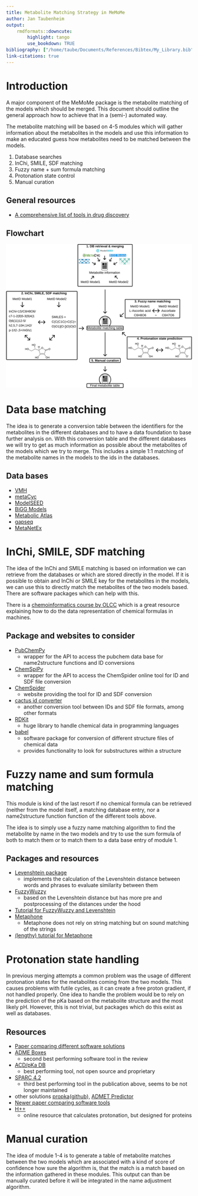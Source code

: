 ```yaml
---
title: Metabolite Matching Strategy in MeMoMe 
author: Jan Taubenheim
output: 
    rmdformats::downcute:
        highlight: tango
        use_bookdown: TRUE
bibliography: ["/home/taube/Documents/References/Bibtex/My_Library.bib"]
link-citations: true
---
```


# Introduction

A major component of the MeMoMe package is the metabolite matching of the models which should be merged. This document should outline the general approach how to achieve that in a (semi-) automated way.

The metabolite matching will be based on 4-5 modules which will gather information about the metabolites in the models and use this information to make an educated guess how metabolites need to be matched between the models. 

1. Database searches
2. InChi, SMILE, SDF matching
3. Fuzzy name + sum formula matching
4. Protonation state control 
5. Manual curation

## General resources

+ [A comprehensive list of tools in drug discovery](https://opensourcemolecularmodeling.github.io/)

## Flowchart

![FlowChart explaining how to include the different modules to generate a metabolite matching table](./img/MetaboliteMergingFlowChart.png)

# Data base matching

The idea is to generate a conversion table between the identifiers for the metabolites in the different databases and to have a data foundation to base further analysis on. With this conversion table and the different databases we will try to get as much information as possible about the metabolites of the models which we try to merge. This includes a simple 1:1 matching of the metabolite names in the models to the ids in the databases.

## Data bases

- [VMH](https://www.vmh.life)
- [metaCyc](https://metacyc.org/)
- [ModelSEED](https://www.modelseed.org/)
- [BiGG Models](http://bigg.ucsd.edu/)
- [Metabolic Atlas](https://metabolicatlas.org/)
- [gapseq](https://github.com/jotech/gapseq)
- [MetaNetEx](https://www.metanetx.org/)


# InChi, SMILE, SDF matching

The idea of the InChi and SMILE matching is based on information we can retrieve from the databases or which are stored directly in the model. If it is possible to obtain and InChi or SMILE key for the metabolites in the models, we can use this to directly match the metabolites of the two models based. There are software packages which can help with this.

There is a [chemoinformatics course by OLCC](http://olcc.ccce.divched.org/Spring2017OLCC) which is a great resource explaining how to do the data representation of chemical formulas in machines.

## Package and websites to consider

+ [PubChemPy](https://pubchempy.readthedocs.io/en/latest/)
    - wrapper for the API to access the pubchem data base for name2structure functions and ID conversions
+ [ChemSpiPy](https://chemspipy.readthedocs.io/en/latest/)
    + wrapper for the API to access the ChemSpider online tool for ID and SDF file conversion
+ [ChemSpider](https://www.chemspider.com/About.aspx)
    + website providing the tool for ID and SDF conversion
+ [cactus id converter](https://cactus.nci.nih.gov/chemical/structure)
    + another conversion tool between IDs and SDF file formats, among other formats
+ [RDKit](https://rdkit.org/)
    + huge library to handle chemical data in programming languages
+ [babel](https://openbabel.org/wiki/Main_Page)
    + software package for conversion of different structure files of chemical data
    + provides functionality to look for substructures within a structure

# Fuzzy name and sum formula matching

This module is kind of the last resort if no chemical formula can be retrieved (neither from the model itself, a matching database entry, nor a name2structure function function of the different tools above.

The idea is to simply use a fuzzy name matching algorithm to find the metabolite by name in the two models and try to use the sum formula of both to match them or to match them to a data base entry of module 1.

## Packages and resources

+ [Levenshtein package](https://maxbachmann.github.io/Levenshtein/)
    + implements the calculation of the Levenshtein distance between words and phrases to evaluate similarity between them
+ [FuzzyWuzzy](https://pypi.org/project/fuzzywuzzy/)
    + based on the Levenshtein distance but has more pre and postprocessing of the distances under the hood
+ [Tutorial for FuzzyWuzzy and Levenshtein](https://www.datacamp.com/tutorial/fuzzy-string-python)
+ [Metaphone](https://pypi.org/project/Metaphone/)
    + Metaphone does not rely on string matching but on sound matching of the strings
+ [(lengthy) tutorial for Metaphone](https://towardsdatascience.com/python-tutorial-fuzzy-name-matching-algorithms-7a6f43322cc5)

# Protonation state handling

In previous merging attempts a common problem was the usage of different protonation states for the metabolites coming from the two models. This causes problems with futile cycles, as it can create a free proton gradient, if not handled properly. One idea to handle the problem would be to rely on the prediction of the pKa based on the metabolite structure and the most likely pH. However, this is not trivial, but packages which do this exist as well as databases.

## Resources

+ [Paper comparing different software solutions](http://dx.doi.org/10.1021/ci900289x)
+ [ADME Boxes](https://doi.org/10.1002/cbdv.200900153)
    + second best performing software tool in the review
+ [ACD/pKa DB](https://www.acdlabs.com/products/percepta-platform/physchem-suite/pka/)
    + best performing tool, not open source and proprietary
+ [SPARC 4.2](https://pubs.acs.org/doi/10.1021/es100437g)
    + third best performing tool in the publication above, seems to be not longer maintained
+ other solutions [propka](propka.org)([github](https://github.com/jensengroup/propka-3.1)),  [ADMET Predictor](https://www.simulations-plus.com/software/admetpredictor/)     
+ [Newer paper comparing software tools](https://pubs.acs.org/doi/10.1021/es100437g)
+ [H++](http://newbiophysics.cs.vt.edu/H++/)
    + online resource that calculates protonation, but designed for proteins
    
# Manual curation

The idea of module 1-4 is to generate a table of metabolite matches between the two models which are associated with a kind of score of confidence how sure the algorithm is, that the match is a match based on the information gathered in these modules. This output can than be manually curated before it will be integrated in the name adjustment algorithm. 
